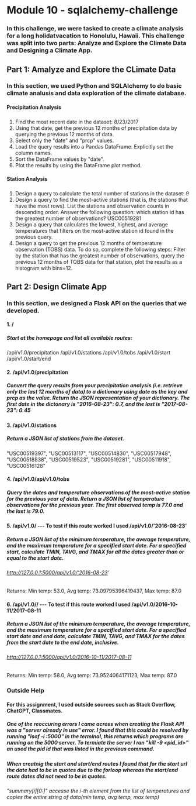 # Module 10 - sqlalchemy-challenge

### In this challenge, we were tasked to create a climate analysis for a long holidatvacation to Honolulu, Hawaii. This challenge was split into two parts: Analyze and Explore the Climate Data and Designing a Climate App.

## Part 1: Amalyze and Explore the CLimate Data
### In this section, we used Python and SQLAlchemy to do basic climate analusis and data exploration of the climate database. 

#### Precipitation Analysis
##### 
1. Find the most recent date in the dataset: 8/23/2017
2. Using that date, get the previous 12 months of precipitation data by querying the previous 12 months of data.
3. Select only the "date" and "prcp" values.
4. Load the query results into a Pandas DataFrame. Explicitly set the column names.
5. Sort the DataFrame values by "date".
6. Plot the results by using the DataFrame plot method.

#### Station Analysis
##### 
1. Design a query to calculate the total number of stations in the dataset: 9
2. Design a query to find the most-active stations (that is, the stations that have the most rows). List the stations and observation counts in descending order. Answer the following question: which station id has the greatest number of observations? USC00519281
3. Design a query that calculates the lowest, highest, and average temperatures that filters on the most-active station id found in the previous query.
4. Design a query to get the previous 12 months of temperature observation (TOBS) data. To do so, complete the following steps: Filter by the station that has the greatest number of observations, query the previous 12 months of TOBS data for that station, plot the results as a histogram with bins=12.

## Part 2: Design Climate App
### In this section, we designed a Flask API on the queries that we developed. 

#### 1. /
##### Start at the homepage and list all available routes: 
/api/v1.0/precipitation
/api/v1.0/stations
/api/v1.0/tobs
/api/v1.0/start
/api/v1.0/start/end

#### 2. /api/v1.0/precipitation
##### Convert the query results from your precipitation analysis (i.e. retrieve only the last 12 months of data) to a dictionary using date as the key and prcp as the value. Return the JSON representation of your dictionary. The first date in the dictonary is "2016-08-23": 0.7, and the last is "2017-08-23": 0.45

#### 3. /api/v1.0/stations
##### Return a JSON list of stations from the dataset. 
 "USC00519397",
  "USC00513117",
  "USC00514830",
  "USC00517948",
  "USC00518838",
  "USC00519523",
  "USC00519281",
  "USC00511918",
  "USC00516128"

#### 4. /api/v1.0/api/v1.0/tobs
##### Query the dates and temperature observations of the most-active station for the previous year of data. Return a JSON list of temperature observations for the previous year. The first observed temp is 77.0 and the last is 79.0.

#### 5. /api/v1.0/<start> --- To test if this route worked I used /api/v1.0/'2016-08-23'
##### Return a JSON list of the minimum temperature, the average temperature, and the maximum temperature for a specified start date. For a specified start, calculate TMIN, TAVG, and TMAX for all the dates greater than or equal to the start date.
###### http://127.0.0.1:5000/api/v1.0/'2016-08-23'
Returns: Min temp: 53.0, Avg temp: 73.09795396419437, Max temp: 87.0


#### 6. /api/v1.0/<start>/<end> --- To test if this route worked I used /api/v1.0/2016-10-11/2017-08-11
##### Return a JSON list of the minimum temperature, the average temperature, and the maximum temperature for a specified start date. For a specified start date and end date, calculate TMIN, TAVG, and TMAX for the dates from the start date to the end date, inclusive.
###### http://127.0.0.1:5000/api/v1.0/2016-10-11/2017-08-11
Returns: Min temp: 58.0, Avg temp: 73.9524064171123, Max temp: 87.0

### Outside Help
#### For this assignment, I used outside sources such as Stack Overflow, ChatGPT, Classmates.
##### One of the reoccuring errors I came across when creating the Flask API was a "server already in use" error. I found that this could be resolved by running "lsof -i :5000" in the terminal, this returns which programs are running on the 5000 server. To termiate the server I ran "kill -9 <pid_id>" an used the pid id that was listed in the previous command. 
##### When creatnig the start and start/end routes I found that for the start url the date had to be in quotes due to the forloop whereas the start/end route dates did not need to be in quotes. 
###### "summary[i][0:]" accesse the i-th element from the list of temperatures and copies the entire string of data(min temp, avg temp, max temp)
